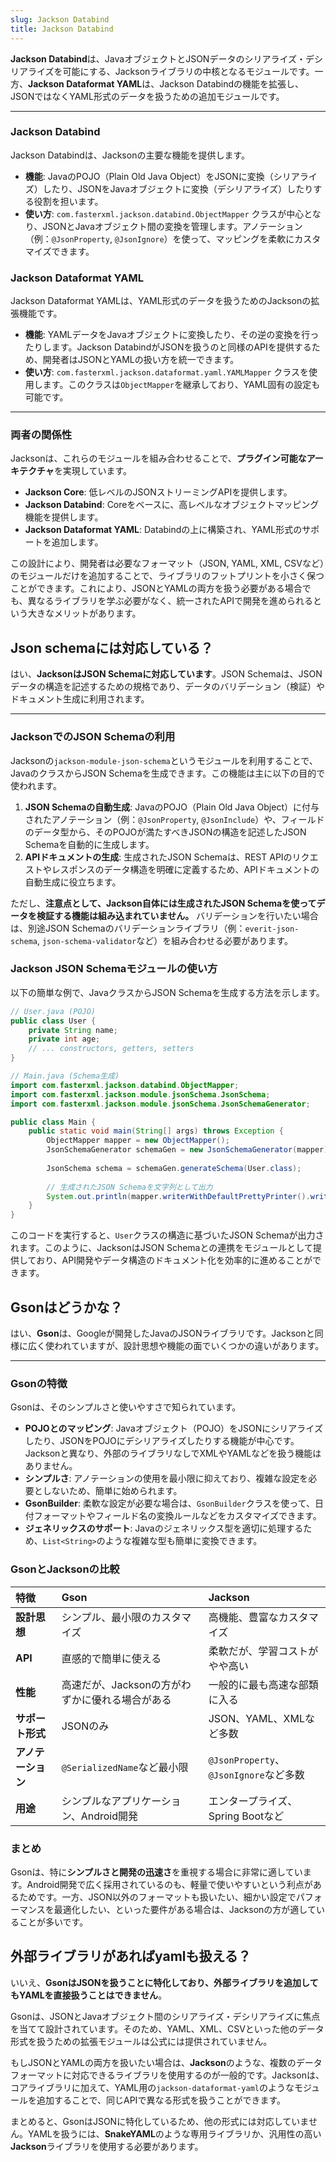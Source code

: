 ```yaml
---
slug: Jackson Databind
title: Jackson Databind
---
```


**Jackson Databind**は、JavaオブジェクトとJSONデータのシリアライズ・デシリアライズを可能にする、Jacksonライブラリの中核となるモジュールです。一方、**Jackson Dataformat YAML**は、Jackson Databindの機能を拡張し、JSONではなくYAML形式のデータを扱うための追加モジュールです。

***

### Jackson Databind

Jackson Databindは、Jacksonの主要な機能を提供します。

* **機能**: JavaのPOJO（Plain Old Java Object）をJSONに変換（シリアライズ）したり、JSONをJavaオブジェクトに変換（デシリアライズ）したりする役割を担います。
* **使い方**: `com.fasterxml.jackson.databind.ObjectMapper` クラスが中心となり、JSONとJavaオブジェクト間の変換を管理します。アノテーション（例：`@JsonProperty`, `@JsonIgnore`）を使って、マッピングを柔軟にカスタマイズできます。

### Jackson Dataformat YAML

Jackson Dataformat YAMLは、YAML形式のデータを扱うためのJacksonの拡張機能です。

* **機能**: YAMLデータをJavaオブジェクトに変換したり、その逆の変換を行ったりします。Jackson DatabindがJSONを扱うのと同様のAPIを提供するため、開発者はJSONとYAMLの扱い方を統一できます。
* **使い方**: `com.fasterxml.jackson.dataformat.yaml.YAMLMapper` クラスを使用します。このクラスは`ObjectMapper`を継承しており、YAML固有の設定も可能です。

***

### 両者の関係性

Jacksonは、これらのモジュールを組み合わせることで、**プラグイン可能なアーキテクチャ**を実現しています。

* **Jackson Core**: 低レベルのJSONストリーミングAPIを提供します。
* **Jackson Databind**: Coreをベースに、高レベルなオブジェクトマッピング機能を提供します。
* **Jackson Dataformat YAML**: Databindの上に構築され、YAML形式のサポートを追加します。

この設計により、開発者は必要なフォーマット（JSON, YAML, XML, CSVなど）のモジュールだけを追加することで、ライブラリのフットプリントを小さく保つことができます。これにより、JSONとYAMLの両方を扱う必要がある場合でも、異なるライブラリを学ぶ必要がなく、統一されたAPIで開発を進められるという大きなメリットがあります。

## Json schemaには対応している？

はい、**JacksonはJSON Schemaに対応しています**。JSON Schemaは、JSONデータの構造を記述するための規格であり、データのバリデーション（検証）やドキュメント生成に利用されます。

-----

### JacksonでのJSON Schemaの利用

Jacksonの`jackson-module-json-schema`というモジュールを利用することで、JavaのクラスからJSON Schemaを生成できます。この機能は主に以下の目的で使われます。

1.  **JSON Schemaの自動生成**: JavaのPOJO（Plain Old Java Object）に付与されたアノテーション（例：`@JsonProperty`, `@JsonInclude`）や、フィールドのデータ型から、そのPOJOが満たすべきJSONの構造を記述したJSON Schemaを自動的に生成します。
2.  **APIドキュメントの生成**: 生成されたJSON Schemaは、REST APIのリクエストやレスポンスのデータ構造を明確に定義するため、APIドキュメントの自動生成に役立ちます。

ただし、**注意点として、Jackson自体には生成されたJSON Schemaを使ってデータを検証する機能は組み込まれていません。** バリデーションを行いたい場合は、別途JSON Schemaのバリデーションライブラリ（例：`everit-json-schema`, `json-schema-validator`など）を組み合わせる必要があります。

### Jackson JSON Schemaモジュールの使い方

以下の簡単な例で、JavaクラスからJSON Schemaを生成する方法を示します。

```java
// User.java (POJO)
public class User {
    private String name;
    private int age;
    // ... constructors, getters, setters
}
```

```java
// Main.java (Schema生成)
import com.fasterxml.jackson.databind.ObjectMapper;
import com.fasterxml.jackson.module.jsonSchema.JsonSchema;
import com.fasterxml.jackson.module.jsonSchema.JsonSchemaGenerator;

public class Main {
    public static void main(String[] args) throws Exception {
        ObjectMapper mapper = new ObjectMapper();
        JsonSchemaGenerator schemaGen = new JsonSchemaGenerator(mapper);
        
        JsonSchema schema = schemaGen.generateSchema(User.class);
        
        // 生成されたJSON Schemaを文字列として出力
        System.out.println(mapper.writerWithDefaultPrettyPrinter().writeValueAsString(schema));
    }
}
```

このコードを実行すると、`User`クラスの構造に基づいたJSON Schemaが出力されます。このように、JacksonはJSON Schemaとの連携をモジュールとして提供しており、API開発やデータ構造のドキュメント化を効率的に進めることができます。

## Gsonはどうかな？

はい、**Gson**は、Googleが開発したJavaのJSONライブラリです。Jacksonと同様に広く使われていますが、設計思想や機能の面でいくつかの違いがあります。

***

### Gsonの特徴

Gsonは、そのシンプルさと使いやすさで知られています。

* **POJOとのマッピング**: Javaオブジェクト（POJO）をJSONにシリアライズしたり、JSONをPOJOにデシリアライズしたりする機能が中心です。Jacksonと異なり、外部のライブラリなしでXMLやYAMLなどを扱う機能はありません。
* **シンプルさ**: アノテーションの使用を最小限に抑えており、複雑な設定を必要としないため、簡単に始められます。
* **GsonBuilder**: 柔軟な設定が必要な場合は、`GsonBuilder`クラスを使って、日付フォーマットやフィールド名の変換ルールなどをカスタマイズできます。
* **ジェネリックスのサポート**: Javaのジェネリックス型を適切に処理するため、`List<String>`のような複雑な型も簡単に変換できます。

### GsonとJacksonの比較

| 特徴 | Gson | Jackson |
| :--- | :--- | :--- |
| **設計思想** | シンプル、最小限のカスタマイズ | 高機能、豊富なカスタマイズ |
| **API** | 直感的で簡単に使える | 柔軟だが、学習コストがやや高い |
| **性能** | 高速だが、Jacksonの方がわずかに優れる場合がある | 一般的に最も高速な部類に入る |
| **サポート形式** | JSONのみ | JSON、YAML、XMLなど多数 |
| **アノテーション** | `@SerializedName`など最小限 | `@JsonProperty`、`@JsonIgnore`など多数 |
| **用途** | シンプルなアプリケーション、Android開発 | エンタープライズ、Spring Bootなど |

### まとめ

Gsonは、特に**シンプルさと開発の迅速さ**を重視する場合に非常に適しています。Android開発で広く採用されているのも、軽量で使いやすいという利点があるためです。一方、JSON以外のフォーマットも扱いたい、細かい設定でパフォーマンスを最適化したい、といった要件がある場合は、Jacksonの方が適していることが多いです。

## 外部ライブラリがあればyamlも扱える？

いいえ、**GsonはJSONを扱うことに特化しており、外部ライブラリを追加してもYAMLを直接扱うことはできません**。

Gsonは、JSONとJavaオブジェクト間のシリアライズ・デシリアライズに焦点を当てて設計されています。そのため、YAML、XML、CSVといった他のデータ形式を扱うための拡張モジュールは公式には提供されていません。

もしJSONとYAMLの両方を扱いたい場合は、**Jackson**のような、複数のデータフォーマットに対応できるライブラリを使用するのが一般的です。Jacksonは、コアライブラリに加えて、YAML用の`jackson-dataformat-yaml`のようなモジュールを追加することで、同じAPIで異なる形式を扱うことができます。

まとめると、GsonはJSONに特化しているため、他の形式には対応していません。YAMLを扱うには、**SnakeYAML**のような専用ライブラリか、汎用性の高い**Jackson**ライブラリを使用する必要があります。

